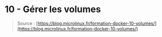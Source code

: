 # 10 - Gérer les volumes

> Source : [https://blog.microlinux.fr/formation-docker-10-volumes/](https://blog.microlinux.fr/formation-docker-10-volumes/)


